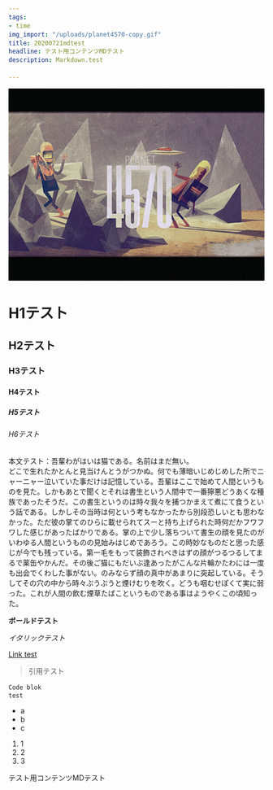 ```yaml
---
tags:
- time
img_import: "/uploads/planet4570-copy.gif"
title: 20200721mdtest
headline: テスト用コンテンツMDテスト
description: Markdown.test

---
```

![](/uploads/planet4570-copy.gif)

# H1テスト

## H2テスト

### H3テスト

#### H4テスト

##### H5テスト

###### H6テスト

本文テスト：吾輩わがはいは猫である。名前はまだ無い。  
どこで生れたかとんと見当けんとうがつかぬ。何でも薄暗いじめじめした所でニャーニャー泣いていた事だけは記憶している。吾輩はここで始めて人間というものを見た。しかもあとで聞くとそれは書生という人間中で一番獰悪どうあくな種族であったそうだ。この書生というのは時々我々を捕つかまえて煮にて食うという話である。しかしその当時は何という考もなかったから別段恐しいとも思わなかった。ただ彼の掌てのひらに載せられてスーと持ち上げられた時何だかフワフワした感じがあったばかりである。掌の上で少し落ちついて書生の顔を見たのがいわゆる人間というものの見始みはじめであろう。この時妙なものだと思った感じが今でも残っている。第一毛をもって装飾されべきはずの顔がつるつるしてまるで薬缶やかんだ。その後ご猫にもだいぶ逢あったがこんな片輪かたわには一度も出会でくわした事がない。のみならず顔の真中があまりに突起している。そうしてその穴の中から時々ぷうぷうと煙けむりを吹く。どうも咽むせぽくて実に弱った。これが人間の飲む煙草たばこというものである事はようやくこの頃知った。

**ボールドテスト**

_イタリックテスト_

[Link test](https://www.startpage.com/ "Startpage")

> 引用テスト

    Code blok
    test

* a
* b
* c

1. 1
2. 2
3. 3

テスト用コンテンツMDテスト